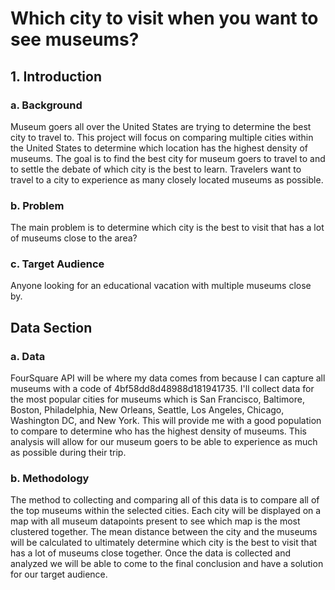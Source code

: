 # Which city to visit when you want to see museums?
## 1. Introduction

### a. Background
Museum goers all over the United States are trying to determine the best city to travel to.  This project will focus on comparing multiple cities within the United States to determine which location has the highest density of museums.  The goal is to find the best city for museum goers to travel to and to settle the debate of which city is the best to learn.  Travelers want to travel to a city to experience as many closely located museums as possible.

### b. Problem
The main problem is to determine which city is the best to visit that has a lot of museums close to the area?

### c. Target Audience
Anyone looking for an educational vacation with multiple museums close by.

## Data Section

### a. Data
FourSquare API will be where my data comes from because I can capture all museums with a code of 4bf58dd8d48988d181941735.  I'll collect data for the most popular cities for museums which is San Francisco, Baltimore, Boston, Philadelphia, New Orleans, Seattle, Los Angeles, Chicago, Washington DC, and New York.  This will provide me with a good population to compare to determine who has the highest density of museums.  This analysis will allow for our museum goers to be able to experience as much as possible during their trip.

### b. Methodology
The method to collecting and comparing all of this data is to compare all of the top museums within the selected cities.  Each city will be displayed on a map with all museum datapoints present to see which map is the most clustered together.  The mean distance between the city and the museums will be calculated to ultimately determine which city is the best to visit that has a lot of museums close together.  Once the data is collected and analyzed we will be able to come to the final conclusion and have a solution for our target audience.
